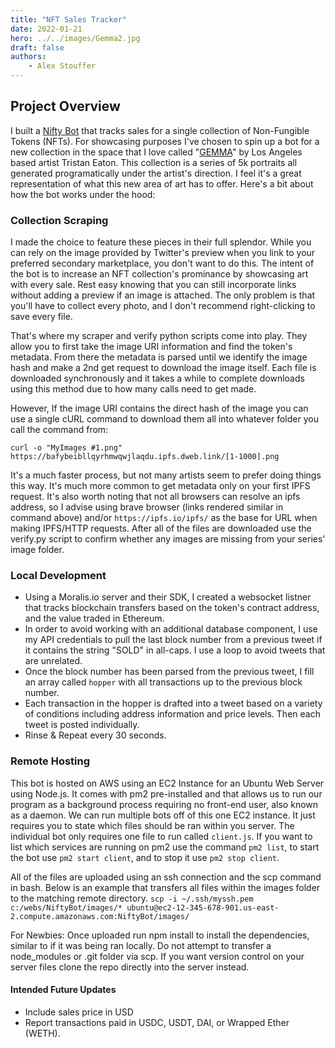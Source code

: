 ```yaml
---
title: "NFT Sales Tracker"
date: 2022-01-21
hero: ../../images/Gemma2.jpg
draft: false
authors:
    - Alex Stouffer
---
```

## Project Overview

I built a [Nifty Bot](https://github.com/alexstouffer/NFTBot) that tracks sales for a single collection of Non-Fungible Tokens (NFTs). For showcasing purposes I've chosen to spin up a bot for a new collection in the space that I love called "[GEMMA](https://twitter.com/Bot_Gemma_NFT)" by Los Angeles based artist Tristan Eaton. This collection is a series of 5k portraits all generated programatically under the artist's direction. I feel it's a great representation of what this new area of art has to offer. Here's a bit about how the bot works under the hood:

### Collection Scraping

I made the choice to feature these pieces in their full splendor. While you can rely on the image provided by Twitter's preview when you link to your preferred secondary marketplace, you don't want to do this. The intent of the bot is to increase an NFT collection's prominance by showcasing art with every sale. Rest easy knowing that you can still incorporate links without adding a preview if an image is attached. The only problem is that you'll have to collect every photo, and I don't recommend right-clicking to save every file.

That's where my scraper and verify python scripts come into play. They allow you to first take the image URI information and find the token's metadata. From there the metadata is parsed until we identify the image hash and make a 2nd get request to download the image itself. Each file is downloaded synchronously and it takes a while to complete downloads using this method due to how many calls need to get made.

However, If the image URI contains the direct hash of the image you can use a single cURL command to download them all into whatever folder you call the command from:

```
curl -o "MyImages #1.png" https://bafybeibllqyrhmwqwjlaqdu.ipfs.dweb.link/[1-1000].png
```

It's a much faster process, but not many artists seem to prefer doing things this way. It's much more common to get metadata only on your first IPFS request. It's also worth noting that not all browsers can resolve an ipfs address, so I advise using brave browser (links rendered similar in command above) and/or `https://ipfs.io/ipfs/` as the base for URL when making IPFS/HTTP requests. After all of the files are downloaded use the verify.py script to confirm whether any images are missing from your series' image folder.

### Local Development

- Using a Moralis.io server and their SDK, I created a websocket listner that tracks blockchain transfers based on the token's contract address, and the value traded in Ethereum.
- In order to avoid working with an additional database component, I use my API credentials to pull the last block number from a previous tweet if it contains the string "SOLD" in all-caps. I use a loop to avoid tweets that are unrelated.
- Once the block number has been parsed from the previous tweet, I fill an array called `hopper` with all transactions up to the previous block number.
- Each transaction in the hopper is drafted into a tweet based on a variety of conditions including address information and price levels. Then each tweet is posted individually.
- Rinse & Repeat every 30 seconds.

### Remote Hosting

This bot is hosted on AWS using an EC2 Instance for an Ubuntu Web Server using Node.js. It comes with pm2 pre-installed and that allows us to run our program as a background process requiring no front-end user, also known as a daemon. We can run multiple bots off of this one EC2 instance. It just requires you to state which files should be ran within you server. The individual bot only requires one file to run called `client.js`. If you want to list which services are running on pm2 use the command `pm2 list`, to start the bot use `pm2 start client`, and to stop it use `pm2 stop client`.

All of the files are uploaded using an ssh connection and the scp command in bash. Below is an example that transfers all files within the images folder to the matching remote directory.
`scp -i ~/.ssh/myssh.pem c:/webs/NiftyBot/images/* ubuntu@ec2-12-345-678-901.us-east-2.compute.amazonaws.com:NiftyBot/images/`

For Newbies: Once uploaded run npm install to install the dependencies, similar to if it was being ran locally. Do not attempt to transfer a node_modules or .git folder via scp. If you want version control on your server files clone the repo directly into the server instead.

#### Intended Future Updates

- Include sales price in USD
- Report transactions paid in USDC, USDT, DAI, or Wrapped Ether (WETH).

